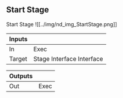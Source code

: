 ## Start Stage
Start Stage
![[../img/nd_img_StartStage.png]]

|Inputs||
|--|--|
| In | Exec |
| Target | Stage Interface Interface |

|Outputs||
|--|--|
| Out | Exec |
